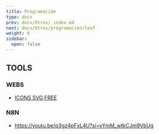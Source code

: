 ```yaml
---
title: Programación
type: docs
prev: docs/Otros/_index.md
next: docs/Otros/programacion/leaf
weight: 6
sidebar:
  open: false
---
```


## TOOLS

### WEBS

- [ICONS SVG FREE](https://icon-sets.iconify.design/)

### N8N

- <https://youtu.be/p3gz4pFxL4U?si=vYmM_wtkCJm9VbUg>
